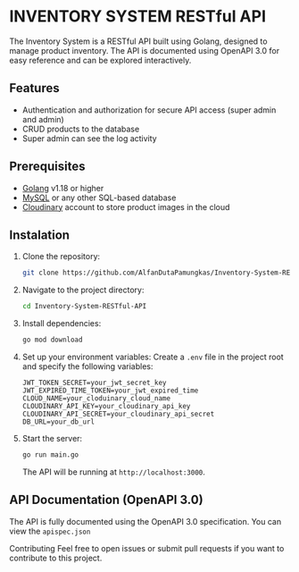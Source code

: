 # INVENTORY SYSTEM RESTful API
The Inventory System is a RESTful API built using Golang, designed to manage product inventory. The API is documented using OpenAPI 3.0 for easy reference and can be explored interactively.

## Features
- Authentication and authorization for secure API access (super admin and admin)
- CRUD products to the database
- Super admin can see the log activity

## Prerequisites
- [Golang](https://golang.org/doc/install) v1.18 or higher
- [MySQL](https://dev.mysql.com/downloads/mysql/) or any other SQL-based database
- [Cloudinary](https://cloudinary.com/) account to store product images in the cloud

## Instalation
1. Clone the repository:
    ```bash
    git clone https://github.com/AlfanDutaPamungkas/Inventory-System-RESTful-API.git
    ```
2. Navigate to the project directory:
    ```bash
    cd Inventory-System-RESTful-API
    ```
3. Install dependencies:
    ```bash
    go mod download
    ```
4. Set up your environment variables:
    Create a `.env` file in the project root and specify the following variables:
    ```env
    JWT_TOKEN_SECRET=your_jwt_secret_key
    JWT_EXPIRED_TIME_TOKEN=your_jwt_expired_time
    CLOUD_NAME=your_cloduinary_cloud_name
    CLOUDINARY_API_KEY=your_cloudinary_api_key
    CLOUDINARY_API_SECRET=your_cloudinary_api_secret
    DB_URL=your_db_url
    ```
5. Start the server:
    ```bash
    go run main.go
    ```
    The API will be running at `http://localhost:3000`.

## API Documentation (OpenAPI 3.0)

The API is fully documented using the OpenAPI 3.0 specification. You can view the  `apispec.json`

Contributing
Feel free to open issues or submit pull requests if you want to contribute to this project.
